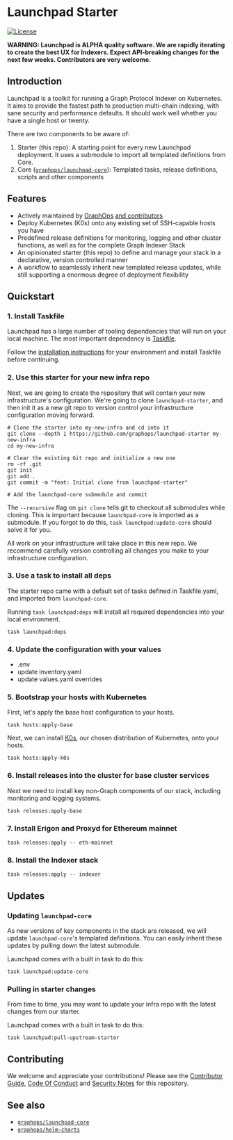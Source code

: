 # Launchpad Starter

[![License](https://img.shields.io/badge/License-Apache%202.0-blue.svg)](https://opensource.org/licenses/Apache-2.0)

**WARNING: Launchpad is ALPHA quality software. We are rapidly iterating to create the best UX for Indexers. Expect API-breaking changes for the next few weeks. Contributors are very welcome.**

## Introduction

Launchpad is a toolkit for running a Graph Protocol Indexer on Kubernetes. It aims to provide the fastest path to production multi-chain indexing, with sane security and performance defaults. It should work well whether you have a single host or twenty.

There are two components to be aware of:

1. Starter (this repo): A starting point for every new Launchpad deployment. It uses a submodule to import all templated definitions from Core.
2. Core ([`graphops/launchpad-core`](https://github.com/graphops/launchpad-core)): Templated tasks, release definitions, scripts and other components

## Features

- Actively maintained by [GraphOps](https://graphops.xyz) [and contributors](https://github.com/graphops/helm-charts/graphs/contributors)
- Deploy Kubernetes (K0s) onto any existing set of SSH-capable hosts you have
- Predefined release definitions for monitoring, logging and other cluster functions, as well as for the complete Graph Indexer Stack
- An opinionated starter (this repo) to define and manage your stack in a declarative, version controlled manner
- A workflow to seamlessly inherit new templated release updates, while still supporting a enormous degree of deployment flexibility

## Quickstart

### 1. Install Taskfile

Launchpad has a large number of tooling dependencies that will run on your local machine. The most important dependency is [Taskfile](https://taskfile.dev).

Follow the [installation instructions](https://taskfile.dev/installation/) for your environment and install Taskfile before continuing.

### 2. Use this starter for your new infra repo

Next, we are going to create the repository that will contain your new infrastructure's configuration. We're going to clone `launchpad-starter`, and then init it as a new git repo to version control your infrastructure configuration moving forward.

```shell
# Clone the starter into my-new-infra and cd into it
git clone --depth 1 https://github.com/graphops/launchpad-starter my-new-infra
cd my-new-infra

# Clear the existing Git repo and initialize a new one
rm -rf .git
git init
git add .
git commit -m "feat: Initial clone from launchpad-starter"

# Add the launchpad-core submodule and commit
```

The `--recursive` flag on `git clone` tells git to checkout all submodules while cloning. This is important because `launchpad-core` is imported as a submodule. If you forgot to do this, `task launchpad:update-core` should solve it for you.

All work on your infrastructure will take place in this new repo. We recommend carefully version controlling all changes you make to your infrastructure configuration.

### 3. Use a task to install all deps

The starter repo came with a default set of tasks defined in Taskfile.yaml, and imported from `launchpad-core`.

Running `task launchpad:deps` will install all required dependencies into your local environment.

```shell
task launchpad:deps
```

### 4. Update the configuration with your values

- .env
- update inventory.yaml
- update values.yaml overrides

### 5. Bootstrap your hosts with Kubernetes

First, let's apply the base host configuration to your hosts.

```shell
task hosts:apply-base
```

Next, we can install [K0s](https://k0sproject.io/), our chosen distribution of Kubernetes, onto your hosts.

```shell
task hosts:apply-k0s
```

### 6. Install releases into the cluster for base cluster services

Next we need to install key non-Graph components of our stack, including monitoring and logging systems.

```shell
task releases:apply-base
```

### 7. Install Erigon and Proxyd for Ethereum mainnet

```shell
task releases:apply -- eth-mainnet
```

### 8. Install the Indexer stack

```shell
task releases:apply -- indexer
```

## Updates

### Updating `launchpad-core`

As new versions of key components in the stack are released, we will update `launchpad-core`'s templated definitions. You can easily inherit these updates by pulling down the latest submodule.

Launchpad comes with a built in task to do this:

```shell
task launchpad:update-core
```

### Pulling in starter changes

From time to time, you may want to update your infra repo with the latest changes from our starter. 

Launchpad comes with a built in task to do this:

```shell
task launchpad:pull-upstream-starter
```

## Contributing

We welcome and appreciate your contributions! Please see the [Contributor Guide](/CONTRIBUTING.md), [Code Of Conduct](/CODE_OF_CONDUCT.md) and [Security Notes](/SECURITY.md) for this repository.

## See also

- [`graphops/launchpad-core`](https://github.com/graphops/launchpad-core)
- [`graphops/helm-charts`](https://github.com/graphops/helm-charts)
